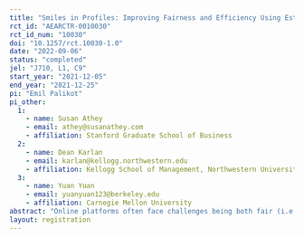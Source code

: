 ```yaml
---
title: "Smiles in Profiles: Improving Fairness and Efficiency Using Estimates of User Preferences in Online Marketplaces"
rct_id: "AEARCTR-0010030"
rct_id_num: "10030"
doi: "10.1257/rct.10030-1.0"
date: "2022-09-06"
status: "completed"
jel: "J710, L1, C9"
start_year: "2021-12-05"
end_year: "2021-12-25"
pi: "Emil Palikot"
pi_other:
  1:
    - name: Susan Athey
    - email: athey@susanathey.com
    - affiliation: Stanford Graduate School of Business
  2:
    - name: Dean Karlan
    - email: karlan@kellogg.northwestern.edu
    - affiliation: Kellogg School of Management, Northwestern University
  3:
    - name: Yuan Yuan
    - email: yuanyuan123@berkeley.edu
    - affiliation: Carnegie Mellon University
abstract: "Online platforms often face challenges being both fair (i.e., non-discriminatory) and efficient (i.e., maximizing revenue). Using computer vision algorithms and observational data from a micro-lending marketplace, we find that choices made by borrowers creating online profiles impact both of these objectives. We further support this conclusion with a web-based randomized survey experiment. In the experiment, we create profile images using Generative Adversarial Networks that differ in a specific feature and estimate it's impact on lender demand. We then counterfactually evaluate alternative platform policies and identify particular approaches to influencing the changeable profile photo features that can ameliorate the fairness-efficiency tension."
layout: registration
---
```


